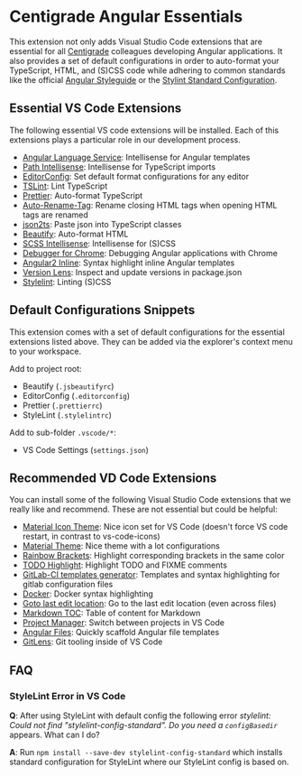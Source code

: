 # Centigrade Angular Essentials

This extension not only adds Visual Studio Code extensions that are essential for all [Centigrade](https://www.centigrade.de) colleagues developing Angular applications. It also provides a set of default configurations in order to auto-format your TypeScript, HTML, and (S)CSS code while adhering to common standards like the official [Angular Styleguide](https://angular.io/guide/styleguide) or the [Stylint Standard Configuration](https://github.com/stylelint/stylelint-config-standard).

## Essential VS Code Extensions

The following essential VS code extensions will be installed. Each of this extensions plays a particular role in our development process.

* [Angular Language Service](https://marketplace.visualstudio.com/items?itemName=Angular.ng-template): Intellisense for Angular templates
* [Path Intellisense](https://marketplace.visualstudio.com/items?itemName=christian-kohler.path-intellisense): Intellisense for TypeScript imports
* [EditorConfig](https://marketplace.visualstudio.com/items?itemName=EditorConfig.EditorConfig): Set default format configurations for any editor
* [TSLint](https://marketplace.visualstudio.com/items?itemName=eg2.tslint): Lint TypeScript
* [Prettier](https://marketplace.visualstudio.com/items?itemName=esbenp.prettier-vscode): Auto-format TypeScript
* [Auto-Rename-Tag](https://marketplace.visualstudio.com/items?itemName=formulahendry.auto-rename-tag): Rename closing HTML tags when opening HTML tags are renamed
* [json2ts](https://marketplace.visualstudio.com/items?itemName=GregorBiswanger.json2ts): Paste json into TypeScript classes
* [Beautify](https://marketplace.visualstudio.com/items?itemName=HookyQR.beautify): Auto-format HTML
* [SCSS Intellisense](https://marketplace.visualstudio.com/items?itemName=mrmlnc.vscode-scss): Intellisense for (S)CSS
* [Debugger for Chrome](https://marketplace.visualstudio.com/items?itemName=msjsdiag.debugger-for-chrome): Debugging Angular applications with Chrome
* [Angular2 Inline](https://marketplace.visualstudio.com/items?itemName=natewallace.angular2-inline): Syntax highlight inline Angular templates
* [Version Lens](https://marketplace.visualstudio.com/items?itemName=pflannery.vscode-versionlens): Inspect and update versions in package.json
* [Stylelint](https://marketplace.visualstudio.com/items?itemName=shinnn.stylelint): Linting (S)CSS

## Default Configurations Snippets

This extension comes with a set of default configurations for the essential extensions listed above. They can be added via the explorer's context menu to your workspace.

Add to project root:

* Beautify (`.jsbeautifyrc`)
* EditorConfig (`.editorconfig`)
* Prettier (`.prettierrc`)
* StyleLint (`.stylelintrc`)

Add to sub-folder `.vscode/*`:

* VS Code Settings (`settings.json`)

## Recommended VD Code Extensions

You can install some of the following Visual Studio Code extensions that we really like and recommend. These are not essential but could be helpful:

* [Material Icon Theme](https://marketplace.visualstudio.com/items?itemName=PKief.material-icon-theme): Nice icon set for VS Code (doesn't force VS code restart, in contrast to vs-code-icons)
* [Material Theme](https://marketplace.visualstudio.com/items?itemName=Equinusocio.vsc-material-theme): Nice theme with a lot configurations
* [Rainbow Brackets](https://marketplace.visualstudio.com/items?itemName=2gua.rainbow-brackets): Highlight corresponding brackets in the same color
* [TODO Highlight](https://marketplace.visualstudio.com/items?itemName=wayou.vscode-todo-highlight): Highlight TODO and FIXME comments
* [GitLab-CI templates generator](https://marketplace.visualstudio.com/items?itemName=jgsqware.gitlab-ci-templates): Templates and syntax highlighting for gitlab configuration files
* [Docker](https://marketplace.visualstudio.com/items?itemName=PeterJausovec.vscode-docker): Docker syntax highlighting
* [Goto last edit location](https://marketplace.visualstudio.com/items?itemName=krizzdewizz.goto-last-edit-location): Go to the last edit location (even across files)
* [Markdown TOC](https://marketplace.visualstudio.com/items?itemName=AlanWalk.markdown-toc): Table of content for Markdown
* [Project Manager](https://marketplace.visualstudio.com/items?itemName=alefragnani.project-manager): Switch between projects in VS Code
* [Angular Files](https://marketplace.visualstudio.com/items?itemName=alexiv.vscode-angular2-files): Quickly scaffold Angular file templates
* [GitLens](https://marketplace.visualstudio.com/items?itemName=eamodio.gitlens): Git tooling inside of VS Code

## FAQ

### StyleLint Error in VS Code

**Q**: After using StyleLint with default config the following error _stylelint: Could not find "stylelint-config-standard". Do you need a `configBasedir`_ appears. What can I do?

**A**: Run `npm install --save-dev stylelint-config-standard` which installs standard configuration for StyleLint where our StyleLint config is based on.
